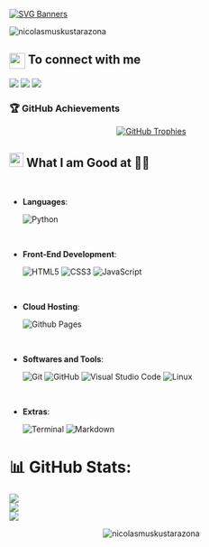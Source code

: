 [![SVG Banners](https://svg-banners.vercel.app/api?type=typeWriter&text1=👨‍💻%20Hi%20I'm%20Nicolas%20Muskus%20Tarazona&width=800&height=400)](https://github.com/Akshay090/svg-banners)

<p align="left"> <img src="https://komarev.com/ghpvc/?username=nicolasmuskustarazona&label=Profile%20views&color=1E90FF&style=for-the-badge" alt="nicolasmuskustarazona" /> </p>

<summary><h2><img src="https://emojis.slackmojis.com/emojis/images/1579216111/7550/pikachu_wave.gif?1579216111" align="center"
                width="28" /> To connect with me</h2></summary>

<p align = "center">
 
[<img src ="https://img.shields.io/badge/portfolio-%23.svg?&style=for-the-badge&logo=&logoColor=white%22">](https://nicolasmuskustarazona.github.io/Portafolio/)
[<img src = "https://img.shields.io/badge/instagram-%23E4405F.svg?&style=for-the-badge&logo=instagram&logoColor=white">](https://www.instagram.com/nic00.777/)
[<img src="https://img.shields.io/badge/Discord-%231877F2.svg?&style=for-the-badge&logo=Discord&logoColor=white" />](https://discord.gg/rBVjPh63y4) 

</p>

<h3 align="left">🏆 GitHub Achievements</h3>

<p align="center">
  <a href="https://github.com/ryo-ma/github-profile-trophy">
    <img 
      src="https://github-profile-trophy.vercel.app/?username=nicolasmuskustarazona&theme=gruvbox&no-frame=true&margin-w=10&column=7" 
      alt="GitHub Trophies" 
    />
  </a>
</p>


## <img src="https://media2.giphy.com/media/QssGEmpkyEOhBCb7e1/giphy.gif?cid=ecf05e47a0n3gi1bfqntqmob8g9aid1oyj2wr3ds3mg700bl&rid=giphy.gif" width ="25"><b>  What I am Good at 🧑‍💻 </b>
<br>

- **Languages**:
    
    ![Python](https://img.shields.io/badge/Python%20-%2314354C.svg?style=for-the-badge&logo=python&logoColor=white)

<br>   
    
- **Front-End Development**:

   ![HTML5](https://img.shields.io/badge/HTML5%20-%23E34F26.svg?style=for-the-badge&logo=html5&logoColor=white)
   ![CSS3](https://img.shields.io/badge/CSS%20-%231572B6.svg?style=for-the-badge&logo=css3&logoColor=white)
   ![JavaScript](https://img.shields.io/badge/JavaScript%20-%23F7DF1E.svg?style=for-the-badge&logo=javascript&logoColor=black)

<br>

- **Cloud Hosting**:

    ![Github Pages](https://img.shields.io/badge/GitHub%20Pages-%23327FC7.svg?style=for-the-badge&logo=github&logoColor=white)
    
<br>

- **Softwares and Tools**:

    ![Git](https://img.shields.io/badge/git-%23F05033.svg?style=for-the-badge&logo=git&logoColor=white)
    ![GitHub](https://img.shields.io/badge/github-%23121011.svg?style=for-the-badge&logo=github&logoColor=white)
    ![Visual Studio Code](https://img.shields.io/badge/Visual%20Studio%20Code-0078d7.svg?style=for-the-badge&logo=visual-studio-code&logoColor=white)
    ![Linux](https://img.shields.io/badge/Linux-FCC624?style=for-the-badge&logo=linux&logoColor=black) 

<br>

- **Extras**:

    ![Terminal](https://img.shields.io/badge/Terminal-%23054020?style=for-the-badge&logo=gnu-bash&logoColor=white)
    ![Markdown](https://img.shields.io/badge/markdown-%23000000.svg?style=for-the-badge&logo=markdown&logoColor=white)   

# 📊 GitHub Stats:
![](https://github-readme-stats.vercel.app/api?username=NicolasMuskusTarazona&theme=dark&hide_border=false&include_all_commits=false&count_private=false)<br/>
![](https://github-readme-streak-stats.herokuapp.com/?user=NicolasMuskusTarazona&theme=dark&hide_border=false)<br/>
![](https://github-readme-stats.vercel.app/api/top-langs/?username=NicolasMuskusTarazona&theme=dark&hide_border=false&include_all_commits=false&count_private=false&layout=compact)

<p align="center"><img align="center" src="https://i.pinimg.com/originals/48/9f/71/489f7128c61eb0c4f2b6bc882708ef6e.gif" alt="nicolasmuskustarazona" /></p>
